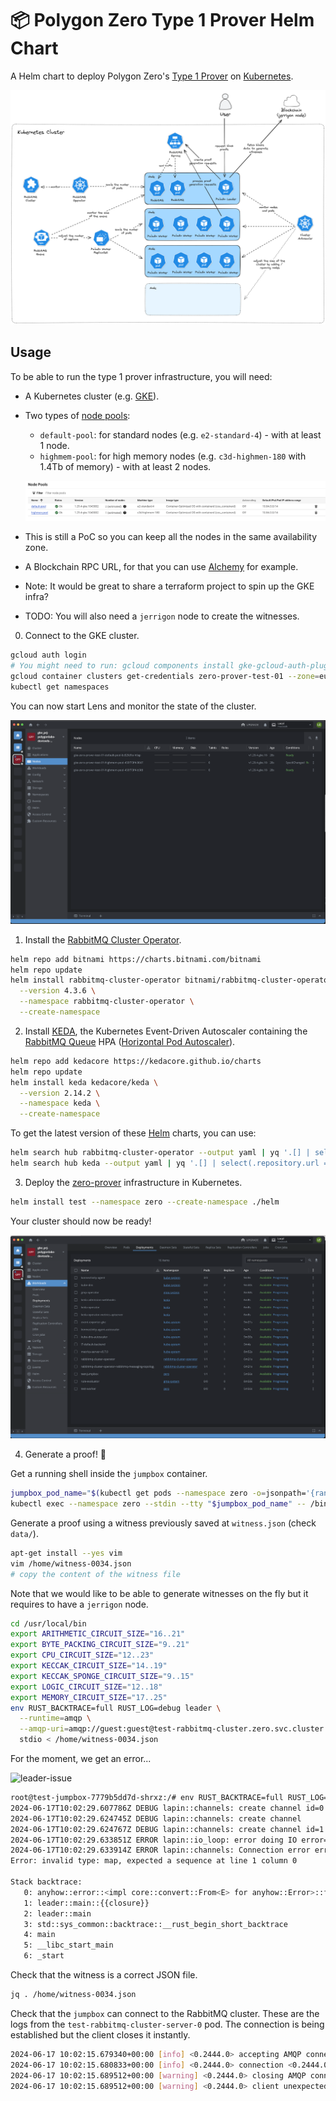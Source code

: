 # 📦 Polygon Zero Type 1 Prover Helm Chart

A Helm chart to deploy Polygon Zero's [Type 1 Prover](https://github.com/0xPolygonZero/zero-bin) on [Kubernetes](https://kubernetes.io/).

![architecture-diagram](./docs/architecture-diagram.png)

## Usage

To be able to run the type 1 prover infrastructure, you will need:

- A Kubernetes cluster (e.g. [GKE](https://cloud.google.com/kubernetes-engine/docs)).
- Two types of [node pools](https://cloud.google.com/kubernetes-engine/docs/concepts/node-pools):
  - `default-pool`: for standard nodes (e.g. `e2-standard-4`) - with at least 1 node.
  - `highmem-pool`: for high memory nodes (e.g. `c3d-highmen-180` with 1.4Tb of memory) - with at least 2 nodes.

  ![gke-node-pools](./docs/gke-node-pools.png)

- This is still a PoC so you can keep all the nodes in the same availability zone.
- A Blockchain RPC URL, for that you can use [Alchemy](https://dashboard.alchemy.com/apps) for example.
- Note: It would be great to share a terraform project to spin up the GKE infra?
- TODO: You will also need a `jerrigon` node to create the witnesses.

0. Connect to the GKE cluster.

```bash
gcloud auth login
# You might need to run: gcloud components install gke-gcloud-auth-plugin
gcloud container clusters get-credentials zero-prover-test-01 --zone=europe-west1-c
kubectl get namespaces
```

You can now start Lens and monitor the state of the cluster.

![observer-cluster-with-lens](./docs/observer-cluster-with-lens.png)


1. Install the [RabbitMQ Cluster Operator](https://www.rabbitmq.com/kubernetes/operator/operator-overview).

```bash
helm repo add bitnami https://charts.bitnami.com/bitnami
helm repo update
helm install rabbitmq-cluster-operator bitnami/rabbitmq-cluster-operator \
  --version 4.3.6 \
  --namespace rabbitmq-cluster-operator \
  --create-namespace
```

2. Install [KEDA](https://keda.sh/), the Kubernetes Event-Driven Autoscaler containing the [RabbitMQ Queue](https://www.rabbitmq.com/kubernetes/operator/operator-overview) HPA ([Horizontal Pod Autoscaler](https://kubernetes.io/docs/tasks/run-application/horizontal-pod-autoscale/)).

```bash
helm repo add kedacore https://kedacore.github.io/charts
helm repo update
helm install keda kedacore/keda \
  --version 2.14.2 \
  --namespace keda \
  --create-namespace
```

To get the latest version of these [Helm](https://helm.sh/) charts, you can use:

```bash
helm search hub rabbitmq-cluster-operator --output yaml | yq '.[] | select(.repository.url == "https://charts.bitnami.com/bitnami")'
helm search hub keda --output yaml | yq '.[] | select(.repository.url == "https://kedacore.github.io/charts")'
```

3. Deploy the [zero-prover](https://github.com/0xPolygonZero/zero-bin) infrastructure in Kubernetes.

```bash
helm install test --namespace zero --create-namespace ./helm
```

Your cluster should now be ready!

![cluster-is-ready](./docs/cluster-is-ready.png)

4. Generate a proof! 🥳

Get a running shell inside the `jumpbox` container.

```bash
jumpbox_pod_name="$(kubectl get pods --namespace zero -o=jsonpath='{range .items[*]}{.metadata.name}{"\n"}{end}' | grep jumpbox)"
kubectl exec --namespace zero --stdin --tty "$jumpbox_pod_name" -- /bin/bash
```

Generate a proof using a witness previously saved at `witness.json` (check `data/`).

```bash
apt-get install --yes vim
vim /home/witness-0034.json
# copy the content of the witness file
```

Note that we would like to be able to generate witnesses on the fly but it requires to have a `jerrigon` node.

```bash
cd /usr/local/bin
export ARITHMETIC_CIRCUIT_SIZE="16..21"
export BYTE_PACKING_CIRCUIT_SIZE="9..21"
export CPU_CIRCUIT_SIZE="12..23"
export KECCAK_CIRCUIT_SIZE="14..19"
export KECCAK_SPONGE_CIRCUIT_SIZE="9..15"
export LOGIC_CIRCUIT_SIZE="12..18"
export MEMORY_CIRCUIT_SIZE="17..25"
env RUST_BACKTRACE=full RUST_LOG=debug leader \
  --runtime=amqp \
  --amqp-uri=amqp://guest:guest@test-rabbitmq-cluster.zero.svc.cluster.local:5672 \
  stdio < /home/witness-0034.json
```

For the moment, we get an error...

![leader-issue](./docs/leader-issue.png)

```bash
root@test-jumpbox-7779b5dd7d-shrxz:/# env RUST_BACKTRACE=full RUST_LOG=debug leader   --runtime=amqp   --amqp-uri=amqp://guest:guest@test-rabbitmq-cluster.zero.svc.cluster.local:5672   stdio < /home/witness-0034.json
2024-06-17T10:02:29.607786Z DEBUG lapin::channels: create channel id=0
2024-06-17T10:02:29.624745Z DEBUG lapin::channels: create channel
2024-06-17T10:02:29.624767Z DEBUG lapin::channels: create channel id=1
2024-06-17T10:02:29.633851Z ERROR lapin::io_loop: error doing IO error=IOError(Custom { kind: Other, error: "A Tokio 1.x context was found, but it is being shutdown." })
2024-06-17T10:02:29.633914Z ERROR lapin::channels: Connection error error=IO error: A Tokio 1.x context was found, but it is being shutdown.
Error: invalid type: map, expected a sequence at line 1 column 0

Stack backtrace:
   0: anyhow::error::<impl core::convert::From<E> for anyhow::Error>::from
   1: leader::main::{{closure}}
   2: leader::main
   3: std::sys_common::backtrace::__rust_begin_short_backtrace
   4: main
   5: __libc_start_main
   6: _start
```

Check that the witness is a correct JSON file.

```bash
jq . /home/witness-0034.json
```

Check that the `jumpbox` can connect to the RabbitMQ cluster. These are the logs from the `test-rabbitmq-cluster-server-0` pod. The connection is being established but the client closes it instantly.

```bash
2024-06-17 10:02:15.679340+00:00 [info] <0.2444.0> accepting AMQP connection <0.2444.0> (10.124.0.10:58642 -> 10.124.1.11:5672)
2024-06-17 10:02:15.680833+00:00 [info] <0.2444.0> connection <0.2444.0> (10.124.0.10:58642 -> 10.124.1.11:5672): user 'guest' authenticated and granted access to vhost '/'
2024-06-17 10:02:15.689512+00:00 [warning] <0.2444.0> closing AMQP connection <0.2444.0> (10.124.0.10:58642 -> 10.124.1.11:5672, vhost: '/', user: 'guest'):
2024-06-17 10:02:15.689512+00:00 [warning] <0.2444.0> client unexpectedly closed TCP connection
```
